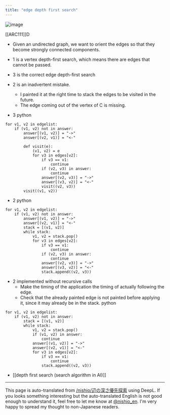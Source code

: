 ```yaml
---
title: "edge depth first search"
---
```


![image](https://gyazo.com/1957f5e7122ed77931ef8d0dbf313033/thumb/1000)

[[ARC111]]D
- Given an undirected graph, we want to orient the edges so that they become strongly connected components.
- 1 is a vertex depth-first search, which means there are edges that cannot be passed.
- 3 is the correct edge depth-first search
- 2 is an inadvertent mistake.
    - I painted it at the right time to stack the edges to be visited in the future.
    - The edge coming out of the vertex of C is missing.

- 3
python

```
for v1, v2 in edgelist:
    if (v1, v2) not in answer:
        answer[(v1, v2)] = "->"
        answer[(v2, v1)] = "<-"

        def visit(e):
            (v1, v2) = e
            for v3 in edges[v2]:
                if v3 == v1:
                    continue
                if (v2, v3) in answer:
                    continue
                answer[(v2, v3)] = "->"
                answer[(v3, v2)] = "<-"
                visit((v2, v3))
        visit((v1, v2))
```

- 2
python

```
for v1, v2 in edgelist:
    if (v1, v2) not in answer:
        answer[(v1, v2)] = "->"
        answer[(v2, v1)] = "<-"
        stack = [(v1, v2)]
        while stack:
            v1, v2 = stack.pop()
            for v3 in edges[v2]:
                if v3 == v1:
                    continue
                if (v2, v3) in answer:
                    continue
                answer[(v2, v3)] = "->"
                answer[(v3, v2)] = "<-"
                stack.append((v2, v3))
```

- 2 implemented without recursive calls
    - Make the timing of the application the timing of actually following the edge.
    - Check that the already painted edge is not painted before applying it, since it may already be in the stack.
python

```
for v1, v2 in edgelist:
    if (v1, v2) not in answer:
        stack = [(v1, v2)]
        while stack:
            v1, v2 = stack.pop()
            if (v1, v2) in answer:
                continue
            answer[(v1, v2)] = "->"
            answer[(v2, v1)] = "<-"
            for v3 in edges[v2]:
                if v3 == v1:
                    continue
                stack.append((v2, v3))
```


- [[depth first search (search algorithm in AI)]]

---
This page is auto-translated from [/nishio/辺の深さ優先探索](https://scrapbox.io/nishio/辺の深さ優先探索) using DeepL. If you looks something interesting but the auto-translated English is not good enough to understand it, feel free to let me know at [@nishio_en](https://twitter.com/nishio_en). I'm very happy to spread my thought to non-Japanese readers.